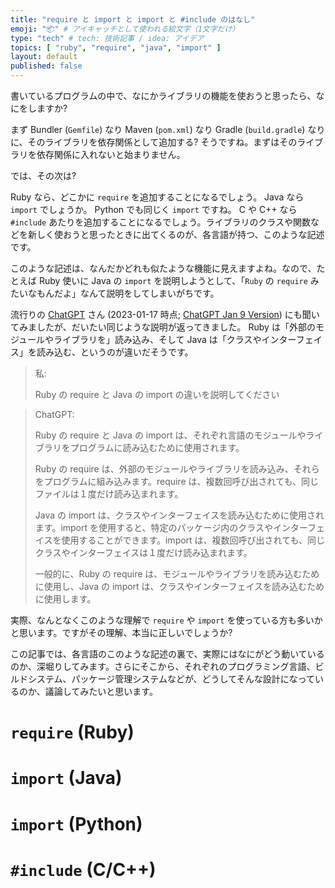 ```yaml
---
title: "require と import と import と #include のはなし"
emoji: "📦" # アイキャッチとして使われる絵文字（1文字だけ）
type: "tech" # tech: 技術記事 / idea: アイデア
topics: [ "ruby", "require", "java", "import" ]
layout: default
published: false
---
```


書いているプログラムの中で、なにかライブラリの機能を使おうと思ったら、なにをしますか?

まず Bundler (`Gemfile`) なり Maven (`pom.xml`) なり Gradle (`build.gradle`) なりに、そのライブラリを依存関係として追加する? そうですね。まずはそのライブラリを依存関係に入れないと始まりません。

では、その次は?

Ruby なら、どこかに `require` を追加することになるでしょう。 Java なら `import` でしょうか。 Python でも同じく `import` ですね。 C や C++ なら `#include` あたりを追加することになるでしょう。ライブラリのクラスや関数などを新しく使おうと思ったときに出てくるのが、各言語が持つ、このような記述です。

このような記述は、なんだかどれも似たような機能に見えますよね。なので、たとえば Ruby 使いに Java の `import` を説明しようとして、「`Ruby` の `require` みたいなもんだよ」なんて説明をしてしまいがちです。

流行りの [ChatGPT](https://chat.openai.com/) さん (2023-01-17 時点; [ChatGPT Jan 9 Version](https://help.openai.com/en/articles/6825453-chatgpt-release-notes)) にも聞いてみましたが、だいたい同じような説明が返ってきました。 Ruby は「外部のモジュールやライブラリを」読み込み、そして Java は「クラスやインターフェイス」を読み込む、というのが違いだそうです。

> 私:
>
> Ruby の require と Java の import の違いを説明してください

> ChatGPT:
>
> Ruby の require と Java の import は、それぞれ言語のモジュールやライブラリをプログラムに読み込むために使用されます。
>
> Ruby の require は、外部のモジュールやライブラリを読み込み、それらをプログラムに組み込みます。require は、複数回呼び出されても、同じファイルは１度だけ読み込まれます。
>
> Java の import は、クラスやインターフェイスを読み込むために使用されます。import を使用すると、特定のパッケージ内のクラスやインターフェイスを使用することができます。import は、複数回呼び出されても、同じクラスやインターフェイスは１度だけ読み込まれます。
>
> 一般的に、Ruby の require は、モジュールやライブラリを読み込むために使用し、Java の import は、クラスやインターフェイスを読み込むために使用します。

実際、なんとなくこのような理解で `require` や `import` を使っている方も多いかと思います。ですがその理解、本当に正しいでしょうか?

この記事では、各言語のこのような記述の裏で、実際にはなにがどう動いているのか、深堀りしてみます。さらにそこから、それぞれのプログラミング言語、ビルドシステム、パッケージ管理システムなどが、どうしてそんな設計になっているのか、議論してみたいと思います。

`require` (Ruby)
=================


`import` (Java)
================


`import` (Python)
==================


`#include` (C/C++)
===================
